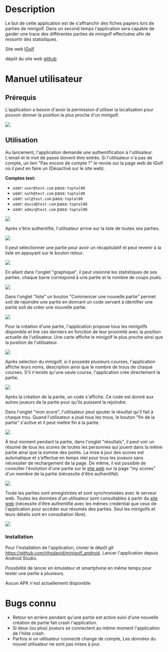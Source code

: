 # Description
Le but de cette application est de s'affranchir des fiches papiers lors de parties de minigolf.
Dans un second temps l'application sera capable de garder une trace des différentes parties de minigolf effectuées afin de ressortir des statistiques.

Site web [IGolf](https://swiped.srvz-webapp.he-arc.ch/)

dépôt du site web [github](https://github.com/HE-Arc/Minigolf)

# Manuel utilisateur
## Prérequis
L'application a besoin d'avoir la permission d'utiliser la localisation pour pouvoir donner la position la plus proche d'un minigolf.

![](https://i.imgur.com/gS5jgEd.png)

## Utilisation

Au lancement, l'application demande une authentification à l'utilisateur. L'email et le mot de passe doivent être entrés. Si l'utilisateur n'a pas de compte, un lien "Pas encore de compte ?" le revoie sur la page web de IGolf où il peut en faire un (Désactivé sur le site web).

**Comptes test:**
* user: `user@test.com` pass: `toptal00`
* user: `nath@test.com` pass: `toptal00`
* user: `sol@test.com` pass: `toptal00`
* user: `david@test.com` pass: `toptal00`
* user: `admin@test.com` pass: `toptal00`


![](https://i.imgur.com/BUg08jj.png)

Après s'être authentifié, l'utilisateur arrive sur la liste de toutes ses parties.

![](https://i.imgur.com/qZMbZVD.png)

Il peut sélectionner une partie pour avoir un récapitulatif et peut revenir à la liste en appuyant sur le bouton retour.

![](https://i.imgur.com/a0dXCmA.png)

En allant dans l'onglet "graphique", il peut visionné les statistiques de ses parties. chaque barre correspond à une partie et le nombre de coups joués.

![](https://i.imgur.com/PykuiKL.png)

Dans l'onglet "liste" un bouton "Commencer une nouvelle partie" permet soit de rejoindre une partie en donnant un code servant à identifier une partie soit de créer une nouvelle partie.

![](https://i.imgur.com/HrqT201.png)

Pour la création d'une partie, l'application propose tous les minigolfs disponible et trie ces derniers en fonction de leur proximité avec la position actuelle de l'utilisateur. Une carte affiche le minigolf le plus proche ainsi que la position de l'utilisateur. 

![](https://i.imgur.com/D0pNQXX.png)

Après selection du minigolf, si il possède plusieurs courses, l'application affiche leurs noms, description ainsi que le nombre de trous de chaque courses. S'il n'existe qu'une seule course, l'application crée directement la partie.

![](https://i.imgur.com/TB8j4FU.png)

Après la création de la partie, un code s'affiche. Ce code est donné aux autres joueurs de la partie pour qu'ils puissent la rejoindre.

Dans l'onglet "mon score", l'utilisateur peut ajouter le résultat qu'il fait à chaque trou. Quand l'utilisateur a joué tous les trous, le bouton "fin de la partie" s'active et il peut mettre fin à la partie.

![](https://i.imgur.com/VdkbcFr.png)

À tout moment pendant la partie, dans l'onglet "résultats", il peut voir un résumé de tous les scores de toutes les personnes qui jouent dans la même partie ainsi que la somme des points. La mise à jour des scores est automatique et s'effectue en temps réel pour tous les joueurs sans nécessiter de rechargement de la page. De même, il est possible de consulter l'évolution d'une partie sur le [site web](https://swiped.srvz-webapp.he-arc.ch/) sur la page "my scores" d'un membre de la partie (nécessite d'être authentifié).

![](https://i.imgur.com/1i0uoRQ.png)

Toute les parties sont enregistrées et sont synchronisées avec le serveur web. Toutes les données d'un utilisateur sont consultables à partir du [site web](https://swiped.srvz-webapp.he-arc.ch/) (nécessite d'être authentifié avec les mêmes credential que ceux de l'application pour accéder aux résumés des parties. Seul les minigolfs et leurs détails sont en consultation libre).

![](https://i.imgur.com/XIJDsQN.png)

### Installation
Pour l'installation de l'application, cloner le dépôt git https://github.com/rihsdavid/minigolf_android.
Lancer l'application depuis Android Studio.

Possibilité de lancer en émulateur et smartphone en même temps pour tester une partie à plusieurs.

Aucun APK n'est actuellement disponible


# Bugs connu

* Retour en arrière pendant qu'une partie est active suivi d'une nouvelle création de partie fait crash l'application.
* Si deux (ou plus) joueurs se connectent au même moment l'application de l'hôte crash.
* Parfois si un utilisateur connecté change de compte, Les données du nouvel utilisateur ne sont pas mises à jour.